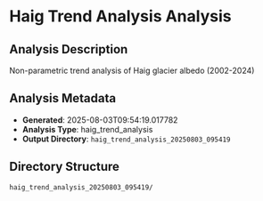# Haig Trend Analysis Analysis

## Analysis Description

Non-parametric trend analysis of Haig glacier albedo (2002-2024)

## Analysis Metadata

- **Generated**: 2025-08-03T09:54:19.017782
- **Analysis Type**: haig_trend_analysis
- **Output Directory**: `haig_trend_analysis_20250803_095419`

## Directory Structure

```
haig_trend_analysis_20250803_095419/
